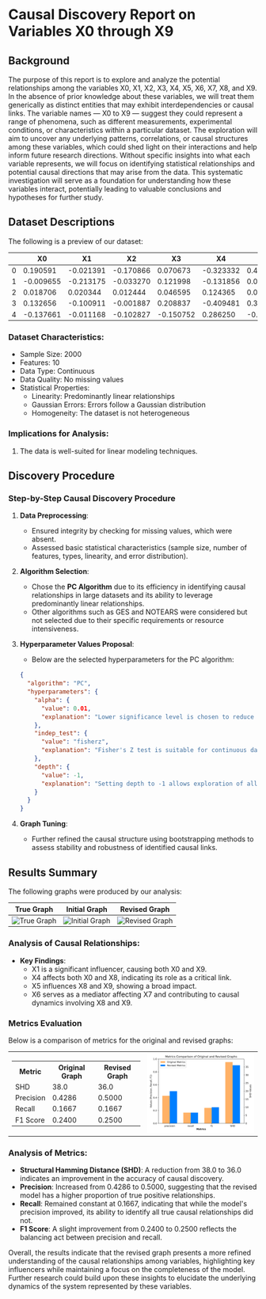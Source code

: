 # Causal Discovery Report on Variables X0 through X9

## Background
The purpose of this report is to explore and analyze the potential relationships among the variables X0, X1, X2, X3, X4, X5, X6, X7, X8, and X9. In the absence of prior knowledge about these variables, we will treat them generically as distinct entities that may exhibit interdependencies or causal links. The variable names — X0 to X9 — suggest they could represent a range of phenomena, such as different measurements, experimental conditions, or characteristics within a particular dataset. The exploration will aim to uncover any underlying patterns, correlations, or causal structures among these variables, which could shed light on their interactions and help inform future research directions. Without specific insights into what each variable represents, we will focus on identifying statistical relationships and potential causal directions that may arise from the data. This systematic investigation will serve as a foundation for understanding how these variables interact, potentially leading to valuable conclusions and hypotheses for further study.

## Dataset Descriptions
The following is a preview of our dataset:

|    |   X0     |   X1     |   X2     |   X3     |   X4     |   X5     |   X6     |   X7     |    X8    |   X9     |
|----|----------|----------|----------|----------|----------|----------|----------|----------|----------|----------|
| 0  |  0.190591| -0.021391| -0.170866|  0.070673| -0.323332|  0.456985| -0.514653| -0.337884| -1.126015|  1.715769 |
| 1  | -0.009655| -0.213175| -0.033270|  0.121998| -0.131856|  0.092601| -0.177431| -0.217623| -0.111022| -0.174257 |
| 2  |  0.018706|  0.020344|  0.012444|  0.046595|  0.124365|  0.058195| -0.183826| -0.351986|  0.125315| -0.412959 |
| 3  |  0.132656| -0.100911| -0.001887|  0.208837| -0.409481|  0.329989| -0.495770| -0.314155| -0.589905|  0.842987 |
| 4  | -0.137661| -0.011168| -0.102827| -0.150752|  0.286250| -0.072213|  0.000216| -0.245480|  0.275955| -0.246922 |

### Dataset Characteristics:
- Sample Size: 2000
- Features: 10
- Data Type: Continuous
- Data Quality: No missing values
- Statistical Properties: 
  - Linearity: Predominantly linear relationships
  - Gaussian Errors: Errors follow a Gaussian distribution
  - Homogeneity: The dataset is not heterogeneous

### Implications for Analysis:
1. The data is well-suited for linear modeling techniques.

## Discovery Procedure
### Step-by-Step Causal Discovery Procedure
1. **Data Preprocessing**:  
   - Ensured integrity by checking for missing values, which were absent.
   - Assessed basic statistical characteristics (sample size, number of features, types, linearity, and error distribution).

2. **Algorithm Selection**:  
   - Chose the **PC Algorithm** due to its efficiency in identifying causal relationships in large datasets and its ability to leverage predominantly linear relationships.
   - Other algorithms such as GES and NOTEARS were considered but not selected due to their specific requirements or resource intensiveness.

3. **Hyperparameter Values Proposal**:  
   - Below are the selected hyperparameters for the PC algorithm:
   ```json
   {
     "algorithm": "PC",
     "hyperparameters": {
       "alpha": {
         "value": 0.01,
         "explanation": "Lower significance level is chosen to reduce false positives."
       },
       "indep_test": {
         "value": "fisherz",
         "explanation": "Fisher's Z test is suitable for continuous data with Gaussian errors."
       },
       "depth": {
         "value": -1,
         "explanation": "Setting depth to -1 allows exploration of all conditional independencies."
       }
     }
   }
   ```

4. **Graph Tuning**:  
   - Further refined the causal structure using bootstrapping methods to assess stability and robustness of identified causal links.

## Results Summary
The following graphs were produced by our analysis:

| <center> True Graph | <center> Initial Graph | <center> Revised Graph |
|--|--|--|
| ![True Graph](/postprocess/test_data/20241018_020318_base_nodes10_samples2000/output_graph/True_Graph.jpg) | ![Initial Graph](/postprocess/test_data/20241018_020318_base_nodes10_samples2000/output_graph/Initial_Graph.jpg) | ![Revised Graph](/postprocess/test_data/20241018_020318_base_nodes10_samples2000/output_graph/Revised_Graph.jpg) |

### Analysis of Causal Relationships:
- **Key Findings**: 
  - X1 is a significant influencer, causing both X0 and X9.
  - X4 affects both X0 and X8, indicating its role as a critical link.
  - X5 influences X8 and X9, showing a broad impact.
  - X6 serves as a mediator affecting X7 and contributing to causal dynamics involving X8 and X9.

### Metrics Evaluation
Below is a comparison of metrics for the original and revised graphs:

<table>
    <tr>
        <td>
        <table>
    <tr>
        <th>Metric</th>
        <th>Original Graph</th>
        <th>Revised Graph</th>
    </tr>
    <tr>
        <td>SHD</td>
        <td>38.0</td>
        <td>36.0</td>
    </tr>
    <tr>
        <td>Precision</td>
        <td>0.4286</td>
        <td>0.5000</td>
    </tr>
    <tr>
        <td>Recall</td>
        <td>0.1667</td>
        <td>0.1667</td>
    </tr>
    <tr>
        <td>F1 Score</td>
        <td>0.2400</td>
        <td>0.2500</td>
    </tr> 
          </table>
    </td>
    <td>
            <img src="/postprocess/test_data/20241018_020318_base_nodes10_samples2000/output_graph/metrics.jpg" alt="Metric Graph" width="400"/>
    </td>
    </tr>
</table>


### Analysis of Metrics:
- **Structural Hamming Distance (SHD)**: A reduction from 38.0 to 36.0 indicates an improvement in the accuracy of causal discovery.
- **Precision**: Increased from 0.4286 to 0.5000, suggesting that the revised model has a higher proportion of true positive relationships.
- **Recall**: Remained constant at 0.1667, indicating that while the model's precision improved, its ability to identify all true causal relationships did not.
- **F1 Score**: A slight improvement from 0.2400 to 0.2500 reflects the balancing act between precision and recall.

Overall, the results indicate that the revised graph presents a more refined understanding of the causal relationships among variables, highlighting key influencers while maintaining a focus on the completeness of the model. Further research could build upon these insights to elucidate the underlying dynamics of the system represented by these variables.

